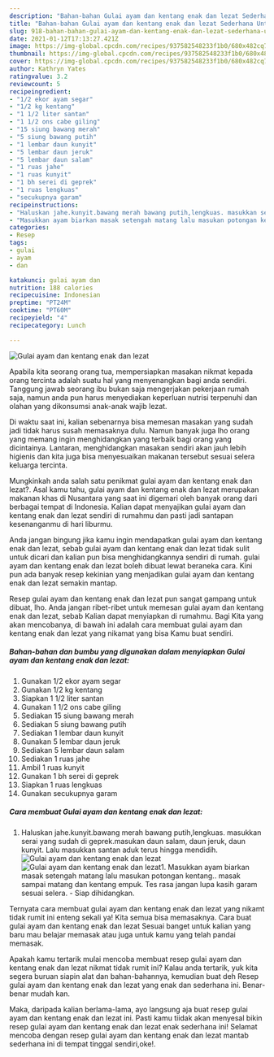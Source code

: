 ```yaml
---
description: "Bahan-bahan Gulai ayam dan kentang enak dan lezat Sederhana Untuk Jualan"
title: "Bahan-bahan Gulai ayam dan kentang enak dan lezat Sederhana Untuk Jualan"
slug: 918-bahan-bahan-gulai-ayam-dan-kentang-enak-dan-lezat-sederhana-untuk-jualan
date: 2021-01-12T17:13:27.421Z
image: https://img-global.cpcdn.com/recipes/937582548233f1b0/680x482cq70/gulai-ayam-dan-kentang-enak-dan-lezat-foto-resep-utama.jpg
thumbnail: https://img-global.cpcdn.com/recipes/937582548233f1b0/680x482cq70/gulai-ayam-dan-kentang-enak-dan-lezat-foto-resep-utama.jpg
cover: https://img-global.cpcdn.com/recipes/937582548233f1b0/680x482cq70/gulai-ayam-dan-kentang-enak-dan-lezat-foto-resep-utama.jpg
author: Kathryn Yates
ratingvalue: 3.2
reviewcount: 5
recipeingredient:
- "1/2 ekor ayam segar"
- "1/2 kg kentang"
- "1 1/2 liter santan"
- "1 1/2 ons cabe giling"
- "15 siung bawang merah"
- "5 siung bawang putih"
- "1 lembar daun kunyit"
- "5 lembar daun jeruk"
- "5 lembar daun salam"
- "1 ruas jahe"
- "1 ruas kunyit"
- "1 bh serei di geprek"
- "1 ruas lengkuas"
- "secukupnya garam"
recipeinstructions:
- "Haluskan jahe.kunyit.bawang merah bawang putih,lengkuas. masukkan serai yang sudah di geprek.masukan daun salam, daun jeruk, daun kunyit. Lalu masukkan santan aduk terus hingga mendidih."
- "Masukkan ayam biarkan masak setengah matang lalu masukan potongan kentang.. masak sampai matang dan kentang empuk. Tes rasa jangan lupa kasih garam sesuai selera. Siap dihidangkan."
categories:
- Resep
tags:
- gulai
- ayam
- dan

katakunci: gulai ayam dan 
nutrition: 188 calories
recipecuisine: Indonesian
preptime: "PT24M"
cooktime: "PT60M"
recipeyield: "4"
recipecategory: Lunch

---
```



![Gulai ayam dan kentang enak dan lezat](https://img-global.cpcdn.com/recipes/937582548233f1b0/680x482cq70/gulai-ayam-dan-kentang-enak-dan-lezat-foto-resep-utama.jpg)

Apabila kita seorang orang tua, mempersiapkan masakan nikmat kepada orang tercinta adalah suatu hal yang menyenangkan bagi anda sendiri. Tanggung jawab seorang ibu bukan saja mengerjakan pekerjaan rumah saja, namun anda pun harus menyediakan keperluan nutrisi terpenuhi dan olahan yang dikonsumsi anak-anak wajib lezat.

Di waktu  saat ini, kalian sebenarnya bisa memesan masakan yang sudah jadi tidak harus susah memasaknya dulu. Namun banyak juga lho orang yang memang ingin menghidangkan yang terbaik bagi orang yang dicintainya. Lantaran, menghidangkan masakan sendiri akan jauh lebih higienis dan kita juga bisa menyesuaikan makanan tersebut sesuai selera keluarga tercinta. 



Mungkinkah anda salah satu penikmat gulai ayam dan kentang enak dan lezat?. Asal kamu tahu, gulai ayam dan kentang enak dan lezat merupakan makanan khas di Nusantara yang saat ini digemari oleh banyak orang dari berbagai tempat di Indonesia. Kalian dapat menyajikan gulai ayam dan kentang enak dan lezat sendiri di rumahmu dan pasti jadi santapan kesenanganmu di hari liburmu.

Anda jangan bingung jika kamu ingin mendapatkan gulai ayam dan kentang enak dan lezat, sebab gulai ayam dan kentang enak dan lezat tidak sulit untuk dicari dan kalian pun bisa menghidangkannya sendiri di rumah. gulai ayam dan kentang enak dan lezat boleh dibuat lewat beraneka cara. Kini pun ada banyak resep kekinian yang menjadikan gulai ayam dan kentang enak dan lezat semakin mantap.

Resep gulai ayam dan kentang enak dan lezat pun sangat gampang untuk dibuat, lho. Anda jangan ribet-ribet untuk memesan gulai ayam dan kentang enak dan lezat, sebab Kalian dapat menyiapkan di rumahmu. Bagi Kita yang akan mencobanya, di bawah ini adalah cara membuat gulai ayam dan kentang enak dan lezat yang nikamat yang bisa Kamu buat sendiri.

<!--inarticleads1-->

##### Bahan-bahan dan bumbu yang digunakan dalam menyiapkan Gulai ayam dan kentang enak dan lezat:

1. Gunakan 1/2 ekor ayam segar
1. Gunakan 1/2 kg kentang
1. Siapkan 1 1/2 liter santan
1. Gunakan 1 1/2 ons cabe giling
1. Sediakan 15 siung bawang merah
1. Sediakan 5 siung bawang putih
1. Sediakan 1 lembar daun kunyit
1. Gunakan 5 lembar daun jeruk
1. Sediakan 5 lembar daun salam
1. Sediakan 1 ruas jahe
1. Ambil 1 ruas kunyit
1. Gunakan 1 bh serei di geprek
1. Siapkan 1 ruas lengkuas
1. Gunakan secukupnya garam




<!--inarticleads2-->

##### Cara membuat Gulai ayam dan kentang enak dan lezat:

1. Haluskan jahe.kunyit.bawang merah bawang putih,lengkuas. masukkan serai yang sudah di geprek.masukan daun salam, daun jeruk, daun kunyit. Lalu masukkan santan aduk terus hingga mendidih.
<img src="https://img-global.cpcdn.com/steps/917875f2fb0be878/160x128cq70/gulai-ayam-dan-kentang-enak-dan-lezat-langkah-memasak-1-foto.jpg" alt="Gulai ayam dan kentang enak dan lezat"><img src="https://img-global.cpcdn.com/steps/943554905df80777/160x128cq70/gulai-ayam-dan-kentang-enak-dan-lezat-langkah-memasak-1-foto.jpg" alt="Gulai ayam dan kentang enak dan lezat">1. Masukkan ayam biarkan masak setengah matang lalu masukan potongan kentang.. masak sampai matang dan kentang empuk. Tes rasa jangan lupa kasih garam sesuai selera. - Siap dihidangkan.




Ternyata cara membuat gulai ayam dan kentang enak dan lezat yang nikamt tidak rumit ini enteng sekali ya! Kita semua bisa memasaknya. Cara buat gulai ayam dan kentang enak dan lezat Sesuai banget untuk kalian yang baru mau belajar memasak atau juga untuk kamu yang telah pandai memasak.

Apakah kamu tertarik mulai mencoba membuat resep gulai ayam dan kentang enak dan lezat nikmat tidak rumit ini? Kalau anda tertarik, yuk kita segera buruan siapin alat dan bahan-bahannya, kemudian buat deh Resep gulai ayam dan kentang enak dan lezat yang enak dan sederhana ini. Benar-benar mudah kan. 

Maka, daripada kalian berlama-lama, ayo langsung aja buat resep gulai ayam dan kentang enak dan lezat ini. Pasti kamu tiidak akan menyesal bikin resep gulai ayam dan kentang enak dan lezat enak sederhana ini! Selamat mencoba dengan resep gulai ayam dan kentang enak dan lezat mantab sederhana ini di tempat tinggal sendiri,oke!.


